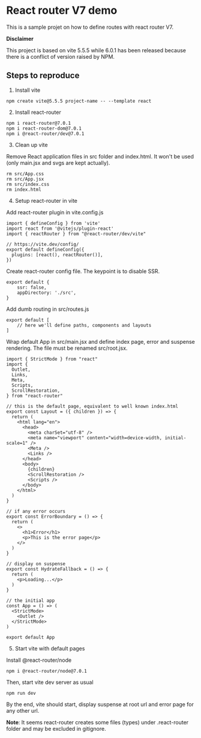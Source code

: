 # React router V7 demo

This is a sample projet on how to define routes with react router V7.

**Disclaimer**

This project is based on vite 5.5.5 while 6.0.1 has been released because there is a conflict of version raised by NPM.

## Steps to reproduce

1) Install vite
```
npm create vite@5.5.5 project-name -- --template react
```

2) Install react-router
```
npm i react-router@7.0.1
npm i react-router-dom@7.0.1
npm i @react-router/dev@7.0.1
```

3) Clean up vite

Remove React application files in src folder and index.html. It won't be used (only main.jsx and svgs are kept actually).
```
rm src/App.css
rm src/App.jsx
rm src/index.css
rm index.html
```

4) Setup react-router in vite

Add react-router plugin in vite.config.js
```
import { defineConfig } from 'vite'
import react from '@vitejs/plugin-react'
import { reactRouter } from "@react-router/dev/vite"

// https://vite.dev/config/
export default defineConfig({
  plugins: [react(), reactRouter()],
})
```

Create react-router config file. The keypoint is to disable SSR.
```
export default {
    ssr: false,
    appDirectory: './src',
}
```

Add dumb routing in src/routes.js
```
export default [
    // here we'll define paths, components and layouts
]
```

Wrap default App in src/main.jsx and define index page, error and suspense rendering. The file must be renamed src/root.jsx.
```
import { StrictMode } from "react"
import {
  Outlet,
  Links,
  Meta,
  Scripts,
  ScrollRestoration,
} from "react-router"

// this is the default page, equivalent to well known index.html
export const Layout = ({ children }) => {
  return (
    <html lang="en">
      <head>
        <meta charSet="utf-8" />
        <meta name="viewport" content="width=device-width, initial-scale=1" />
        <Meta />
        <Links />
      </head>
      <body>
        {children}
        <ScrollRestoration />
        <Scripts />
      </body>
    </html>
  )
}

// if any error occurs
export const ErrorBoundary = () => {
  return (
    <>
      <h1>Error</h1>
      <p>This is the error page</p>
    </>
  )
}

// display on suspense
export const HydrateFallback = () => {
  return (
    <p>Loading...</p>
  )
}

// the initial app
const App = () => (
  <StrictMode>
    <Outlet />
  </StrictMode>
)

export default App
```

5) Start vite with default pages

Install @react-router/node
```
npm i @react-router/node@7.0.1
```

Then, start vite dev server as usual
```
npm run dev
```

By the end, vite should start, display suspense at root url and error page for any other url.

**Note**: It seems react-router creates some files (types) under .react-router folder and may be excluded in gitignore.
